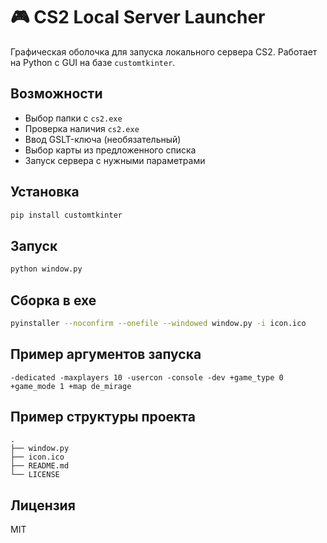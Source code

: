 # 🎮 CS2 Local Server Launcher

Графическая оболочка для запуска локального сервера CS2. Работает на Python с GUI на базе `customtkinter`.

## Возможности

- Выбор папки с `cs2.exe`
- Проверка наличия `cs2.exe`
- Ввод GSLT-ключа (необязательный)
- Выбор карты из предложенного списка
- Запуск сервера с нужными параметрами

## Установка

```bash
pip install customtkinter
```

## Запуск

```bash
python window.py
```

## Сборка в exe

```bash
pyinstaller --noconfirm --onefile --windowed window.py -i icon.ico
```

## Пример аргументов запуска

```text
-dedicated -maxplayers 10 -usercon -console -dev +game_type 0 +game_mode 1 +map de_mirage
```

## Пример структуры проекта

```
.
├── window.py
├── icon.ico
├── README.md
└── LICENSE
```

## Лицензия

MIT
